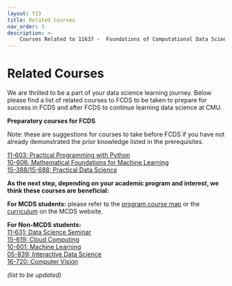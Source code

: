 ```yaml
---
layout: f23
title: Related Courses
nav_order: 3
description: >-
    Courses Related to 11637 -  Foundations of Computational Data Science.
---
```


# Related Courses

We are thrilled to be a part of your data science learning journey. Below please find a list of related courses to FCDS to be taken to prepare for success in FCDS and after FCDS to continue learning data science at CMU.

**Preparatory courses for FCDS**

Note: these are suggestions for courses to take before FCDS if you have not already demonstrated the prior knowledge listed in the prerequisites.


[11-603: Practical Programming with Python](https://docs.google.com/document/d/1PAVyvtXVrFD8x--fANR4IUU0HNmezBE_UOSdDKL2jvo/edit?usp=sharing)<br />
[10-606: Mathematical Foundations for Machine Learning](https://www.cs.cmu.edu/~10606-f21/index.html#overview)<br />
[15-388/15-688: Practical Data Science](http://www.datasciencecourse.org)

**As the next step, depending on your academic program and interest, we think these courses are beneficial:**

**For MCDS students:** please refer to the [program course map](https://mcds.cs.cmu.edu/sites/default/files/mcds-course-map-v8_051921_F21.pdf) or the [curriculum](https://mcds.cs.cmu.edu/learn-us-curriculum) on the MCDS website.

**For Non-MCDS students:** <br />
[11-631: Data Science Seminar](https://mcds-cmu.github.io/11631/)<br />
[15-619: Cloud Computing](https://www.cs.cmu.edu/~msakr/15619-s20/) <br />
[10-601: Machine Learning](https://www.cs.cmu.edu/~mgormley/courses/10601/) <br />
[05-839: Interactive Data Science](https://canvas.cmu.edu/courses/5736) <br />
[16-720: Computer Vision](http://16720.courses.cs.cmu.edu)

_(list to be updated)_
